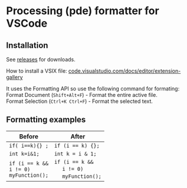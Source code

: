 # Processing (pde) formatter for VSCode

## Installation

See [releases](https://github.com/millennIumAMbiguity/processing-formatter/releases) for downloads.

How to install a VSIX file: [code.visualstudio.com/docs/editor/extension-gallery](https://code.visualstudio.com/docs/editor/extension-gallery#:~:text=Install%20from%20a%20VSIX%23&text=Using%20the%20Install%20from%20VSIX,vsix%20file.)

It uses the Formatting API so use the following command for formating:<br>
Format Document (`Shift+Alt+F`) - Format the entire active file.<br>
Format Selection (`Ctrl+K Ctrl+F`) - Format the selected text.<br>

## Formatting examples

Before | After
------------ | -------------
`if( i==k){} ;` | `if (i == k) {};`
`int k=i&1;` | `int k = i & 1;`
`if (i == k &&`<br>`i != 0)`<br>`myFunction();` | `if (i == k &&`<br>&nbsp;&nbsp;&nbsp;&nbsp;&nbsp;`i != 0)`<br>&nbsp;&nbsp;&nbsp;&nbsp;&nbsp;`myFunction();`